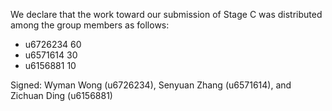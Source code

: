 We declare that the work toward our submission of Stage C was distributed among the group members as follows:

* u6726234 60
* u6571614 30
* u6156881 10

Signed: Wyman Wong (u6726234), Senyuan Zhang (u6571614), and Zichuan Ding (u6156881)
